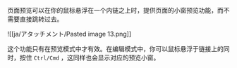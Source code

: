页面预览可以在你的鼠标悬浮在一个内链之上时，提供页面的小窗预览功能，而不需要直接跳转过去。

![[ja/アタッチメント/Pasted image 13.png]]

这个功能只有在预览模式中才有效。在编辑模式中，你可以鼠标悬浮于链接上的同时，按住 `Ctrl/Cmd` ，这同样也会显示对应的预览小窗。